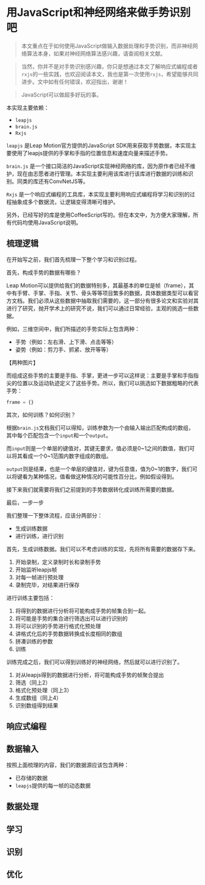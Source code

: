 # 用JavaScript和神经网络来做手势识别吧

> 本文重点在于如何使用JavaScript做输入数据处理和手势识别，而非神经网络算法本身，如果对神经网络算法感兴趣，请查阅相关文献。

> 当然，你并不是对手势识别感兴趣，你只是想通过本文了解响应式编程或者`rxjs`的一些实践，也欢迎阅读本文，我也是第一次使用`rxjs`，希望能够共同进步。文中如有任何错误，欢迎指出，谢谢！

> JavaScript可以做超多好玩的事。

本实现主要依赖：

- `leapjs` 
- `brain.js`
- `Rxjs`

`leapjs` 是Leap Motion官方提供的JavaScript SDK用来获取手势数据，本实现主要使用了leapjs提供的手掌和手指的位置信息和速度向量来描述手势。

`brain.js` 是一个接口简洁的JavaScript实现神经网络的库，因为原作者已经不维护，现在由志愿者进行管理。本实现主要利用该库进行该库进行数据的训练和识别。同类的库还有ConvNetJS等。

`Rxjs` 是一个响应式编程的工具库，本实现主要利用响应式编程将学习和识别的过程抽象成多个数据流，让逻辑变得清晰可维护。

另外，已经写好的库是使用CoffeeScript写的。但在本文中，为方便大家理解，所有代码均使用JavaScript说明。

## 梳理逻辑

在开始写之前，我们首先梳理一下整个学习和识别过程。

首先，构成手势的数据有哪些？

Leap Motion可以提供给我们的数据特别多，其最基本的单位是帧（frame），其中有手臂、手掌、手指、关节、骨头等等项目繁多的数据，具体数据类型可以看官方文档。我们必须从这些数据中抽取我们需要的，这一部分有很多论文和实验对其进行了研究，抛开学术上的研究不说，我们可以通过日常经验，主观的挑选一些数据。

例如，三维空间中，我们所描述的手势实际上包含两种：

- 手势（例如：左右滑、上下滑、点击等等）
- 姿势（例如：剪刀手、抓紧、放开等等）

【两种图片】

而组成这些手势的主要是手指、手掌，更进一步可以这样说：主要是手掌和手指指尖的位置以及运动轨迹定义了这些手势。所以，我们可以挑选如下数据粗略的代表手势：

``` javascript
frame = {}

```

其次，如何训练？如何识别？

根据`brain.js`文档我们可以得知，训练参数为一个由输入输出匹配构成的数组，其中每个匹配包含一个`input`和一个`output`。

而`input`则是一个单层的键值对，其键无要求，值必须是0~1之间的数值，我们可以将其看成一个0~1范围内数字组成的数组。

`output`则是结果，也是一个单层的键值对，键为任意值，值为0~1的数字，我们可以将键看为某种情况，值看做这种情况的可能性百分比，例如假设得到。

接下来我们就需要将我们之前提到的手势数据转化成训练所需要的数据。


最后，一步一步

我们整理一下整体流程，应该分两部分：

- 生成训练数据
- 进行训练，进行识别

首先，生成训练数据。我们可以不考虑训练的实现，先将所有需要的数据存下来。

1. 开始录制，定义录制时长和录制手势
2. 开始监听leapjs帧
3. 对每一帧进行预处理
4. 录制完毕，对结果进行保存

进行训练主要包括：

1. 将得到的数据进行分析将可能构成手势的帧集合到一起。
2. 将可能是手势的集合进行筛选出可以进行识别的
3. 将可以识别的手势进行格式化预处理
4. 讲格式化后的手势数据转换成长度相同的数组
5. 拼凑训练的参数
6. 训练

训练完成之后，我们可以得到训练好的神经网络，然后就可以进行识别了。

1. 对从leapjs得到的数据进行分析，将可能构成手势的帧聚合提出
2. 筛选（同上2）
3. 格式化预处理（同上3）
4. 生成数组（同上4）
5. 识别数组得到结果


## 响应式编程





## 数据输入

按照上面梳理的内容，我们的数据源应该包含两种：

- 已存储的数据
- `leapjs`提供的每一帧的动态数据

## 数据处理

## 学习

## 识别

## 优化












